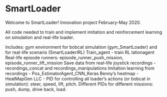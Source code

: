# SmartLoader

Welcome to SmartLoader!
Innovation project February-May 2020.

All code needed to train and implement imitation and reinforcement learning on simulation and real-life loader.

Includes:
gym environment for bobcat simulation (gym_SmartLoader) and for real-life scenario (SmartLoaderIRL)
Train_agent - train RL lationagent
Real-life episode runners: episode_runner_push_mission, episode_runner_lift_mission
Save data from real-life joystick recordings - recordings_concat and recordings_manipulations
Imitation learning from recordings - Pos_EstimatorAgent_CNN_Keras
Benny’s heatmap - HeatMapGen
LLC - PID for controlling all loader’s actions (or bobcat in simulation): steer, speed, lift, pitch. Different PIDs for different missions: push, dump, drive back, load.
